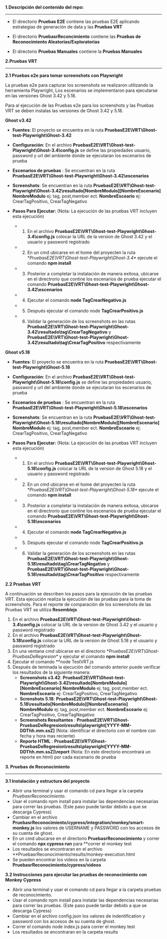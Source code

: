 



**1.Descripción del contenido del repo:**
****
- El directorio **Pruebas E2E** contiene las pruebas E2E aplicando estrategias de generación de data y las **Pruebas VRT**

- El directorio **PruebasrReconcimiento** contiene las **Pruebas de Reconocimiento Aleatorias/Exploratorias**

- El directorio **Pruebas Manuales** contiene la **Pruebas Manuales**



**2.Pruebas VRT**
******
  
**2.1 Pruebas e2e para tomar screenshots con Playwright**

La pruebas e2e para capturar los screenshots se realizaron utilizando la herramienta Playwright, Los escenarios se implementaron para ejecutarse en las versiones Ghost 3.42 y 5.18.

Para al ejecución de las Pruebas e2e para los screenshots y las Pruebas VRT se deben instalas las versiones de Ghost 3.42 y 5.18.
  
  **Ghost v3.42**
  
  - **Fuentes**: El proyecto se encuentra en la ruta **PruebasE2E\VRT\Ghost-test-Playwright\Ghost-3.42**
  - **Configuración**: En el archivo **PruebasE2E\VRT\Ghost-test-Playwright\Ghost-3.4\config.js** se define las propiedades usuario, password y url del ambiente donde se ejecutaran los escenarios de prueba
  - **Escenarios de pruebas** : Se encuentran en la ruta **PruebasE2E\VRT\Ghost-test-Playwright\Ghost-3.42\escenarios**
  - **Screenshots**: Se encuentran en la ruta **PruebasE2E\VRT\Ghost-test-Playwright\Ghost-3.42\resultado\[NombreModulo]\[NombreEscenario]**  **NombreModulo** ej: tag, post,member ect. **NombreEsceario** ej: CrearTagPositivo, CrearTagNegativo
  - **Pasos Para Ejecutar:** (Nota: La ejecución de las pruebas VRT incluyen esta ejecución)
      
       - 1. En el archivo **PruebasE2E\VRT\Ghost-test-Playwright\Ghost-3.4\config.js** colocar la URL de la version de Ghost 3.42 y el usuario y password registrado
       - 2. En un cmd ubicarse en el home del proyecten la ruta **PruebasE2E\VRT\Ghost-test-Playwright\Ghost-3.4\** ejecute el comando **npm install**
       - 3. Posterior a completar la instalación  de manera exitosa, ubicarse en el directrorio que contine los escenarios de prueba  ejecutar el comando **PruebasE2E\VRT\Ghost-test-Playwright\Ghost-3.42\escenarios**
       - 4. Ejecutar el comando **node TagCrearNegativo.js**
       - 5. Después ejecutar el comando node **TagCrearPositivo.js**
       - 6. Validar la generación de los screenshots en las rutas **PruebasE2E\VRT\Ghost-test-Playwright\Ghost-3.42\resultado\tag\CrearTagNegativo** y 
  **PruebasE2E\VRT\Ghost-test-Playwright\Ghost-3.42\resultado\tag\CrearTagPositivo** respectivamente
  
**Ghost v5.18**

  - **Fuentes**: El proyecto se encuentra en la ruta **PruebasE2E\VRT\Ghost-test-Playwright\Ghost-5.18**
  - **Configuración**: En el archivo **PruebasE2E\VRT\Ghost-test-Playwright\Ghost-5.18\config.js** se define las propiedades usuario, password y url del ambiente donde se ejecutaran los escenarios de prueba
  - **Escenarios de pruebas** : Se encuentran en la ruta **PruebasE2E\VRT\Ghost-test-Playwright\Ghost-5.18\escenarios**
  - **Screenshots**: Se encuentran en la ruta **PruebasE2E\VRT\Ghost-test-Playwright\Ghost-5.18\resultado\[NombreModulo]\[NombreEscenario]**  **NombreModulo** ej: tag, post,member ect. **NombreEsceario** ej: CrearTagPositivo, CrearTagNegativo
  - **Pasos Para Ejecutar:** (Nota: La ejecución de las pruebas VRT incluyen esta ejecución)
  
       - 1. En el archivo **PruebasE2E\VRT\Ghost-test-Playwright\Ghost-5.18\config.js** colocar la URL de la version de Ghost 5.18 y el usuario y password registrado
       - 2. En un cmd ubicarse en el home del proyecten la ruta **PruebasE2E\VRT\Ghost-test-Playwright\Ghost-5.18\** ejecute el comando **npm install**
       - 3. Posterior a completar la instalación  de manera exitosa, ubicarse en el directrorio que contine los escenarios de prueba  ejecutar el comando **PruebasE2E\VRT\Ghost-test-Playwright\Ghost-5.18\escenarios**
       - 4. Ejecutar el comando **node TagCrearNegativo.js**
       - 5. Después ejecutar el comando node **TagCrearPositivo.js**
       - 6. Validar la generación de los screenshots en las rutas **PruebasE2E\VRT\Ghost-test-Playwright\Ghost-5.18\resultado\tag\CrearTagNegativo** y 
  **PruebasE2E\VRT\Ghost-test-Playwright\Ghost-5.18\resultado\tag\CrearTagPositivo** respectivamente
  
**2.2 Pruebas VRT**


 A continuación se describen los pasos para la ejecución de las pruebas VRT. Esta ejecución realiza la ejecución de las pruebas para la toma de screenshots.
Para el reporte de comparación de los screenshots de las Pruebas VRT se utiliza **Resemblejs**
 
 1. En el archivo **PruebasE2E\VRT\Ghost-test-Playwright\Ghost-3.4\config.js** colocar la URL de la version de Ghost 3.42 y el usuario y password registrado
 2. En el archivo **PruebasE2E\VRT\Ghost-test-Playwright\Ghost-5.18\config.js** colocar la URL de la version de Ghost 5.18 y el usuario y password registrado
3. En una ventana cmd ubicarse en el directorio **PruebasE2E\VRT\Ghost-PruebasDeRegresion\** y ejecutar el comando  **npm install**
4. Ejecutar el comando **node TestVRT.js
5. Después de teminada la ejecución del comando anterior puede verificar los resultados de la siguiente manera:
   - **Screenshots v3.42**: **PruebasE2E\VRT\Ghost-test-Playwright\Ghost-3.42\resultado\[NombreModulo]\[NombreEscenario]**  **NombreModulo** ej: tag, post,member ect. **NombreEsceario** ej: CrearTagPositivo, CrearTagNegativo
   - **Screnshots 5.18**: **PruebasE2E\VRT\Ghost-test-Playwright\Ghost-5.18\resultado\[NombreModulo]\[NombreEscenario]**  **NombreModulo** ej: tag, post,member ect. **NombreEsceario** ej: CrearTagPositivo, CrearTagNegativo
   - **Screenshots Resultantes** : **PruebasE2E\VRT\Ghost-PruebasDeRegresion\results\playwright\[YYYY-MM-DDThh.mm.ssZ]** (Nota: identificar el directorio con el nombre con fecha y hora mas reciente)
   - **Reporte HTML** : **PruebasE2E\VRT\Ghost-PruebasDeRegresion\results\playwright\[YYYY-MM-DDThh.mm.ssZ]\report** (Nota: En este directorio encontrará un reporte en html) por cada escenario de prueba
  
  
  
   
**3. Pruebas de Reconocimiento**
***********************
**3.1 Instalación y estructura del proyecto**

- Abrir una terminal y usar el comando cd para llegar a la carpeta *PruebasrReconocimiento*.
- Usar el comando npm install para instalar las dependencias necesarias para correr las pruebas.
   (Este paso puede tardar debido a que se descarga Cypress)
- Cambiar en el archivo **PruebasrReconocimiento/cypress/integration/monkey/smart-monkey.js** los valores de USERNAME y PASSWORD con los accesos de su cuenta de ghost.
- En un cmd ubucarse en el directorio **PruebasrReconocimiento** y correr el comando **npx cypress run** para **correr el monkey test
- Los resultados se encontraran en el archivo **PruebasrReconocimiento/results/monkey-execution.html
- Se pueden encontrar los videos en la carpeta **PruebasrReconocimiento/cypress/videos**


**3.2 Instrucciones para ejecutar las pruebas de reconocimiento con Monkey Cypress**

- Abrir una terminal y usar el comando cd para llegar a la carpeta pruebas de reconocimiento.
- Usar el comando npm install para instalar las dependencias necesarias para correr las pruebas.
   (Este paso puede tardar debido a que se descarga Cypress)
- Cambiar en el archivo config.json los valores de indentification y password con los accesos de su cuenta de ghost.
- Correr el comando node index.js para correr el monkey test
- Los resultados se encontraran en la carpeta results







